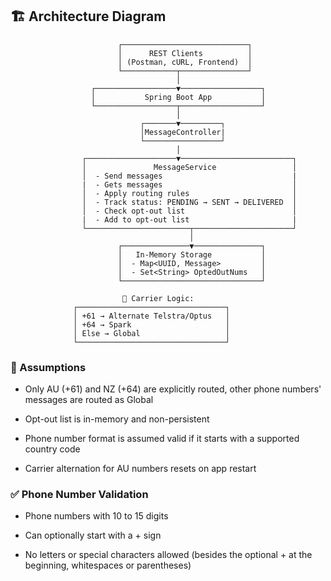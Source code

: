 ## 🏗️ Architecture Diagram

```text
                        ┌────────────────────────────┐
                        │      REST Clients          │
                        │ (Postman, cURL, Frontend)  │
                        └────────────┬───────────────┘
                                     │
                  ┌──────────────────▼──────────────────┐
                  │           Spring Boot App           │
                  └──────────────────┬──────────────────┘
                                     │
                             ┌───────▼─────────┐
                             │MessageController|
                             └─────────────────┘
                                     │
                ┌────────────────────▼─────────────────────────┐
                │               MessageService                 │
                │  - Send messages                             |
                |  - Gets messages                             │
                │  - Apply routing rules                       │
                │  - Track status: PENDING → SENT → DELIVERED  │
                │  - Check opt-out list                        │
                |  - Add to opt-out list                       |
                └───────────────────────┬──────────────────────┘
                                        │
                        ┌───────────────▼───────────────┐
                        │   In-Memory Storage           │
                        │  - Map<UUID, Message>         │
                        │  - Set<String> OptedOutNums   │
                        └───────────────────────────────┘

                         📶 Carrier Logic:
              ┌─────────────────────────────────┐
              │ +61 → Alternate Telstra/Optus   │
              │ +64 → Spark                     │
              │ Else → Global                   │
              └─────────────────────────────────┘
```

### 🤔 Assumptions

- Only AU (+61) and NZ (+64) are explicitly routed, other phone numbers' messages are routed as Global

- Opt-out list is in-memory and non-persistent

- Phone number format is assumed valid if it starts with a supported country code

- Carrier alternation for AU numbers resets on app restart

### ✅ Phone Number Validation

- Phone numbers with 10 to 15 digits

- Can optionally start with a + sign

- No letters or special characters allowed (besides the optional + at the beginning, whitespaces or parentheses)
